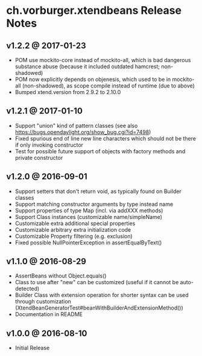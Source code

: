 ch.vorburger.xtendbeans Release Notes
=====================================


v1.2.2 @ 2017-01-23
---

* POM use mockito-core instead of mockito-all, which is bad dangerous substance abuse (because it included outdated hamcrest; non-shadowed)
* POM now explicitly depends on objenesis, which used to be in mockito-all (non-shadowed), as scope compile instead of runtime (due to above)
* Bumped xtend.version from 2.9.2 to 2.10.0


v1.2.1 @ 2017-01-10
---

* Support "union" kind of pattern classes (see also https://bugs.opendaylight.org/show_bug.cgi?id=7498)
* Fixed spurious end of line new line characters which should not be there if only invoking constructor
* Test for possible future support of objects with factory methods and private constructor


v1.2.0 @ 2016-09-01
---

* Support setters that don't return void, as typically found on Builder classes
* Support matching constructor arguments by type instead name
* Support properties of type Map (incl. via addXXX methods)
* Support Class instances (customizable name/simpleName)
* Customizable extra additional special properties
* Customizable arbitrary extra initialization code
* Customizable Property filtering (e.g. exclusion)
* Fixed possible NullPointerException in assertEqualByText()


v1.1.0 @ 2016-08-29
---

* AssertBeans without Object.equals()
* Class to use after "new" can be customized (useful if it cannot be auto-detected)
* Builder Class with extension operation for shorter syntax can be used through customization (XtendBeanGeneratorTest#beanWithBuilderAndExtensionMethod())
* Documentation in README


v1.0.0 @ 2016-08-10
---

* Initial Release

